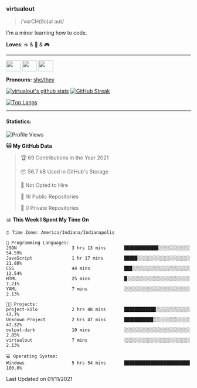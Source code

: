 ### virtualout
> /ˈvərCH(o͞o)əl aʊt/
> 
I'm a minor learning how to code.

**Loves**: ☕ & 🍫 & 🎮

-----
<p align="left">
<a href="https://twitter.com/ashexadecimal/" target="blank"><img align="center" src="https://cdn.jsdelivr.net/npm/simple-icons@3.0.1/icons/twitter.svg" alt="" height="30" width="40" /></a>
<a href="https://twitch.tv/sleepilylive" target="blank"><img align="center" src="https://cdn.jsdelivr.net/npm/simple-icons@3.0.1/icons/twitch.svg" alt="" height="30" width="40" /></a>
<a href="https://www.youtube.com/channel/UCVVgwKvv9UAbgsIWvYUSnkQ" target="blank"><img align="center" src="https://cdn.jsdelivr.net/npm/simple-icons@3.0.1/icons/youtube.svg" alt="" height="30" width="40" /></a>
</p>

**Pronouns:** [she/they](https://pronoun.is/she/:or/they)

[![virtualout's github stats](https://github-readme-stats.vercel.app/api?username=virtualout&theme=github_dark&show_icons=true)](https://github.com/anuraghazra/github-readme-stats)
[![GitHub Streak](http://github-readme-streak-stats.herokuapp.com?user=virtualout&theme=github-dark&date_format=M%20j%5B%2C%20Y%5D)](https://git.io/streak-stats)

[![Top Langs](https://github-readme-stats.vercel.app/api/top-langs/?username=virtualout&layout=compact&theme=github_dark)](https://github.com/anuraghazra/github-readme-stats)

-----

#### Statistics:

<!--START_SECTION:waka-->
![Profile Views](http://img.shields.io/badge/Profile%20Views-1-blue)

**🐱 My GitHub Data** 

> 🏆 69 Contributions in the Year 2021
 > 
> 📦 56.7 kB Used in GitHub's Storage 
 > 
> 🚫 Not Opted to Hire
 > 
> 📜 16 Public Repositories 
 > 
> 🔑 0 Private Repositories  
 > 
📊 **This Week I Spent My Time On** 

```text
⌚︎ Time Zone: America/Indiana/Indianapolis

💬 Programming Languages: 
JSON                     3 hrs 13 mins       █████████████░░░░░░░░░░░░   54.59% 
JavaScript               1 hr 17 mins        █████░░░░░░░░░░░░░░░░░░░░   21.88% 
CSS                      44 mins             ███░░░░░░░░░░░░░░░░░░░░░░   12.54% 
HTML                     25 mins             █░░░░░░░░░░░░░░░░░░░░░░░░   7.21% 
YAML                     7 mins              ░░░░░░░░░░░░░░░░░░░░░░░░░   2.13%

🐱‍💻 Projects: 
project-kilo             2 hrs 48 mins       ████████████░░░░░░░░░░░░░   47.7% 
Unknown Project          2 hrs 47 mins       ███████████░░░░░░░░░░░░░░   47.32% 
output-dark              10 mins             ░░░░░░░░░░░░░░░░░░░░░░░░░   2.85% 
virtualout               7 mins              ░░░░░░░░░░░░░░░░░░░░░░░░░   2.13%

💻 Operating System: 
Windows                  5 hrs 54 mins       █████████████████████████   100.0%

```


 Last Updated on 01/11/2021
<!--END_SECTION:waka-->
